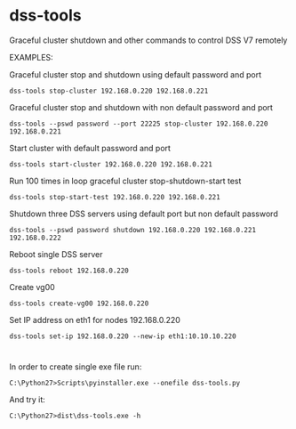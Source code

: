 # dss-tools
Graceful cluster shutdown and other commands to control DSS V7 remotely

EXAMPLES:

Graceful cluster stop and shutdown using default password and port

	dss-tools stop-cluster 192.168.0.220 192.168.0.221
Graceful cluster stop and shutdown with non default password and port

	dss-tools --pswd password --port 22225 stop-cluster 192.168.0.220 192.168.0.221
Start cluster with default password and port

	dss-tools start-cluster 192.168.0.220 192.168.0.221
Run 100 times in loop graceful cluster stop-shutdown-start test

	dss-tools stop-start-test 192.168.0.220 192.168.0.221
Shutdown three DSS servers using default port but non default password

	dss-tools --pswd password shutdown 192.168.0.220 192.168.0.221 192.168.0.222
Reboot single DSS server

	dss-tools reboot 192.168.0.220
Create vg00

	dss-tools create-vg00 192.168.0.220
Set IP address on eth1 for nodes 192.168.0.220

	dss-tools set-ip 192.168.0.220 --new-ip eth1:10.10.10.220

#
#
In order to create single exe file run:

	C:\Python27>Scripts\pyinstaller.exe --onefile dss-tools.py
And try it:

	C:\Python27>dist\dss-tools.exe -h
